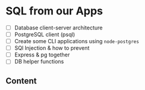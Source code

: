 # SQL from our Apps

- [ ] Database client-server architecture
- [ ] PostgreSQL client (psql)
- [ ] Create some CLI applications using `node-postgres`
- [ ] SQl Injection & how to prevent
- [ ] Express & pg together
- [ ] DB helper functions

## Content
